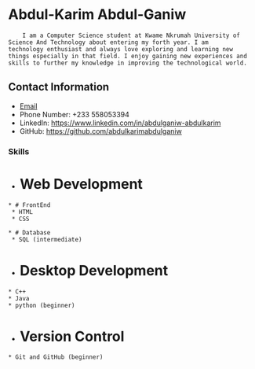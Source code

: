 # Abdul-Karim Abdul-Ganiw 

        I am a Computer Science student at Kwame Nkrumah University of Science And Technology about entering my forth year. I am 
    technology enthusiast and always love exploring and learning new things especially in that field. I enjoy gaining new experiences and skills to further my knowledge in improving the technological world.

        
## Contact Information

 * [Email](mailto:aabdulganiwu@gmail.com)
 * Phone Number: +233 558053394
 * LinkedIn: https://www.linkedin.com/in/abdulganiw-abdulkarim
 * GitHub: https://github.com/abdulkarimabdulganiw


### Skills

   * # Web Development
    * # FrontEnd
     * HTML
     * CSS
     
    * # Database
     * SQL (intermediate)

   

   * # Desktop Development
    * C++
    * Java
    * python (beginner)

   * # Version Control
    * Git and GitHub (beginner)
    

